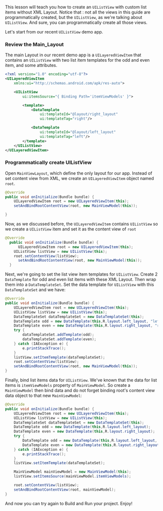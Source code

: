 This lesson will teach you how to create an `UIListView` with custom list items without XML Layout.
Notice that : not all the views in this guide are programmatically created, but the `UIListView`, as we're talking about `UIListView`. And sure, you can programmatically create all those views.

Let's start from our recent `UIListView` demo app.

### Review the Main_Layout
The main Layout in our recent demo app is a `UILayeredViewItem` that contains an `UIListView` with two list item templates for the odd and even item, and some attributes.
```xml
<?xml version="1.0" encoding="utf-8"?>
<UILayeredViewItem
    xmlns:ui="http://schemas.android.com/apk/res-auto">

    <UIListView
        ui:itemsSource="{ Binding Path='itemViewModels' }">

        <template>
            <DataTemplate
                ui:templateId="@layout/right_layout"
                ui:templateTag="right"/>

            <DataTemplate
                ui:templateId="@layout/left_layout"
                ui:templateTag="left"/>
        </template>
    </UIListView>
</UILayeredViewItem>
```
### Programmatically create UIListView 
Open `MainViewLayout`, which define the only layout for our app. Instead of set content view from XML, we create an `UILayeredViewItem` object named `root`.
```java 
@Override
public void onInitialize(Bundle bundle) {
    UILayeredViewItem root = new UILayeredViewItem(this);
    setAndBindRootContentView(root, new MainViewModel(this));

} 
```
Now, as we discussed before, the `UILayeredViewItem` contains `UIListView` so we create a `UIListView` item and set it as the content view of `root`
```java
@Override
  public void onInitialize(Bundle bundle) {
      UILayeredViewItem root = new UILayeredViewItem(this);
	UIListView listView = new UIListView(this);
	root.setContentView(listView);
      setAndBindRootContentView(root, new MainViewModel(this));
  } 
```
Next, we're going to set the list view item templates for `UIListView`. Create 2 `DataTemplate` for odd and even list items with these XML Layout. Then wrap them into a `DataTemplateSet`. Set the data template for `UIListView` with this `DataTemplateSet` and we have:
```java
@Override
public void onInitialize(Bundle bundle) {
    UILayeredViewItem root = new UILayeredViewItem(this);
    UIListView listView = new UIListView(this);
    DataTemplateSet dataTemplateSet = new DataTemplateSet(this);
    DataTemplate odd = new DataTemplate(this,R.layout.left_layout, "left");
    DataTemplate even = new DataTemplate(this,R.layout.right_layout, "right");
    try {
        dataTemplateSet.addTemplate(odd);
        dataTemplateSet.addTemplate(even);
    } catch (IAException e) {
        e.printStackTrace();
    }
    listView.setItemTemplate(dataTemplateSet);
    root.setContentView(listView);
    setAndBindRootContentView(root, new MainViewModel(this));
}
```
Finally, bind list items data for `UIListView`. We've known that the data for list items is `itemViewModels` property of `MainViewModel`. So create a `MainViewModel` then bind data and do not forget binding root's content view data object to that new `MainViewModel`:
```java
@Override
public void onInitialize(Bundle bundle) {
    UILayeredViewItem root = new UILayeredViewItem(this);
    UIListView listView = new UIListView(this);
    DataTemplateSet dataTemplateSet = new DataTemplateSet(this);
    DataTemplate odd = new DataTemplate(this,R.layout.left_layout);
    DataTemplate even = new DataTemplate(this,R.layout.right_layout);
    try {
        DataTemplate odd = new DataTemplate(this,R.layout.left_layout, "left");
    	DataTemplate even = new DataTemplate(this,R.layout.right_layout, "right");
    } catch (IAException e) {
        e.printStackTrace();
    }
    listView.setItemTemplate(dataTemplateSet);

    MainViewModel mainViewModel = new MainViewModel(this);
    listView.setItemsSource(mainViewModel.itemViewModels);

    root.setContentView(listView);
    setAndBindRootContentView(root, mainViewModel);
}
```
And now you can try again to Build and Run your project. Enjoy!
